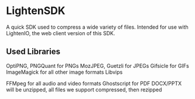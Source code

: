# LightenSDK
A quick SDK used to compress a wide variety of files. Intended for use with LightenIO, the web client version of this SDK.

## Used Libraries
OptiPNG, PNGQuant for PNGs
MozJPEG, Guetzli for JPEGs
Gifsicle for GIFs
ImageMagick for all other image formats
Libvips

FFMpeg for all audio and video formats
Ghostscript for PDF
DOCX/PPTX will be unzipped, all files we support compressed, then rezipped